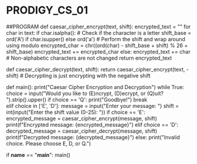 # PRODIGY_CS_01
##PROGRAM 
def caesar_cipher_encrypt(text, shift): 
    encrypted_text = "" 
    for char in text: 
        if char.isalpha():  # Check if the character is a letter 
            shift_base = ord('A') if char.isupper() else ord('a') 
            # Perform the shift and wrap around using modulo 
            encrypted_char = chr((ord(char) - shift_base + shift) % 26 + shift_base) 
            encrypted_text += encrypted_char 
        else: 
            encrypted_text += char  # Non-alphabetic characters are not changed 
    return encrypted_text 
  
def caesar_cipher_decrypt(text, shift): 
    return caesar_cipher_encrypt(text, -shift)  # Decrypting is just encrypting with the negative shift 
 
def main(): 
    print("Caesar Cipher Encryption and Decryption") 
    while True: 
        choice = input("Would you like to (E)ncrypt, (D)ecrypt, or (Q)uit? ").strip().upper() 
        if choice == 'Q': 
            print("Goodbye!") 
            break  
        elif choice in ['E', 'D']: 
            message = input("Enter your message: ") 
            shift = int(input("Enter the shift value (0-25): ")) 
            if choice == 'E': 
                encrypted_message = caesar_cipher_encrypt(message, shift) 
                print(f"Encrypted message: {encrypted_message}") 
            elif choice == 'D': 
                decrypted_message = caesar_cipher_decrypt(message, shift) 
                print(f"Decrypted message: {decrypted_message}") 
        else: 
            print("Invalid choice. Please choose E, D, or Q.") 
 
if __name__ == "__main__": 
    main() 
    
